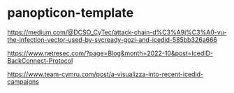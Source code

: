 # panopticon-template

https://medium.com/@DCSO_CyTec/attack-chain-d%C3%A9j%C3%A0-vu-the-infection-vector-used-by-svcready-gozi-and-icedid-585bb326a666

https://www.netresec.com/?page=Blog&month=2022-10&post=IcedID-BackConnect-Protocol

https://www.team-cymru.com/post/a-visualizza-into-recent-icedid-campaigns

